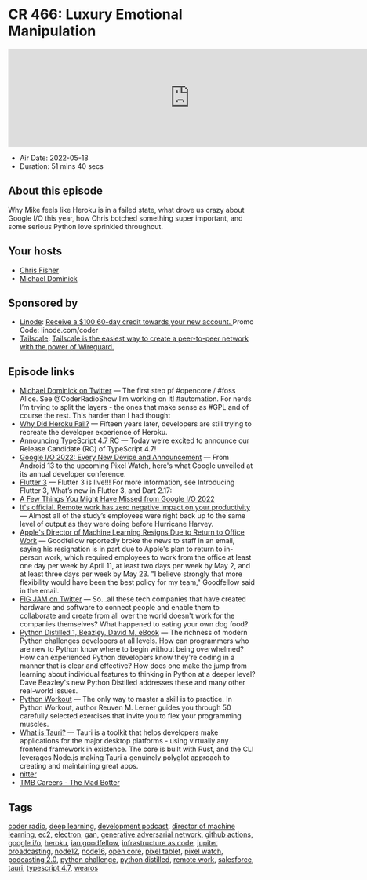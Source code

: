 # CR 466: Luxury Emotional Manipulation

<iframe src="https://player.fireside.fm/v2/MLf2ZzhC+FMCCv_WR?theme=dark" width="740" height="200" frameborder="0" scrolling="no"></iframe>

* Air Date: 2022-05-18
* Duration: 51 mins 40 secs

## About this episode

Why Mike feels like Heroku is in a failed state, what drove us crazy about Google I/O this year, how Chris botched something super important, and some serious Python love sprinkled throughout.

## Your hosts
* [Chris Fisher](https://coder.show/hosts/chrislas)
* [Michael Dominick](https://coder.show/hosts/michael)

## Sponsored by

  * [Linode](https://linode.com/coder): [Receive a $100 60-day credit towards your new account. ](https://linode.com/coder) Promo Code: linode.com/coder
  * [Tailscale](https://tailscale.com/coder): [Tailscale is the easiest way to create a peer-to-peer network with the power of Wireguard. ](https://tailscale.com/coder)



## Episode links

  * [Michael Dominick on Twitter](https://twitter.com/dominucco/status/1525420200027471877 "Michael Dominick on Twitter") — The first step pf #opencore / #foss Alice. See @CoderRadioShow I’m working on it! #automation. For nerds I’m trying to split the layers - the ones that make sense as #GPL and of course the rest. This harder than I had thought 
  * [Why Did Heroku Fail?](https://matt-rickard.com/why-did-heroku-fail/ "Why Did Heroku Fail?") — Fifteen years later, developers are still trying to recreate the developer experience of Heroku.
  * [Announcing TypeScript 4.7 RC](https://devblogs.microsoft.com/typescript/announcing-typescript-4-7-rc/ "Announcing TypeScript 4.7 RC") — Today we’re excited to announce our Release Candidate (RC) of TypeScript 4.7!
  * [Google I/O 2022: Every New Device and Announcement](https://www.cnet.com/tech/mobile/google-io-2022-every-new-device-and-announcement/ "Google I/O 2022: Every New Device and Announcement") — From Android 13 to the upcoming Pixel Watch, here's what Google unveiled at its annual developer conference.
  * [Flutter 3](https://docs.flutter.dev/whats-new#may-11-2022-google-io-edition-flutter-3-release "Flutter 3") — Flutter 3 is live!!! For more information, see Introducing Flutter 3, What’s new in Flutter 3, and Dart 2.17:
  * [A Few Things You Might Have Missed from Google I/O 2022](https://www.gizmodo.com.au/2022/05/google-io-2022-might-have-missed/ "A Few Things You Might Have Missed from Google I/O 2022")
  * [It's official. Remote work has zero negative impact on your productivity](https://interestingengineering.com/remote-work-zero-negative-impact-productivity "It's official. Remote work has zero negative impact on your productivity") — Almost all of the study’s employees were right back up to the same level of output as they were doing before Hurricane Harvey.
  * [Apple's Director of Machine Learning Resigns Due to Return to Office Work](https://www.macrumors.com/2022/05/07/apple-director-of-machine-learning-resigns/ "Apple's Director of Machine Learning Resigns Due to Return to Office Work") — Goodfellow reportedly broke the news to staff in an email, saying his resignation is in part due to Apple's plan to return to in-person work, which required employees to work from the office at least one day per week by April 11, at least two days per week by May 2, and at least three days per week by May 23. "I believe strongly that more flexibility would have been the best policy for my team," Goodfellow said in the email.
  * [FIG JAM on Twitter](https://twitter.com/FIGJAM_TX/status/1521908201809133568 "FIG JAM on Twitter") — So...all these tech companies that have created hardware and software to connect people and enable them to collaborate and create from all over the world doesn't work for the companies themselves? What happened to eating your own dog food?
  * [Python Distilled 1, Beazley, David M, eBook](https://www.amazon.com/Python-Distilled-David-M-Beazley-ebook-dp-B094CMKN2J/dp/B094CMKN2J "Python Distilled 1, Beazley, David M, eBook") — The richness of modern Python challenges developers at all levels. How can programmers who are new to Python know where to begin without being overwhelmed? How can experienced Python developers know they're coding in a manner that is clear and effective? How does one make the jump from learning about individual features to thinking in Python at a deeper level? Dave Beazley's new Python Distilled addresses these and many other real-world issues.
  * [Python Workout](https://www.manning.com/books/python-workout "Python Workout") — The only way to master a skill is to practice. In Python Workout, author Reuven M. Lerner guides you through 50 carefully selected exercises that invite you to flex your programming muscles.
  * [What is Tauri?](https://tauri.studio/v1/about/intro/ "What is Tauri?") — Tauri is a toolkit that helps developers make applications for the major desktop platforms - using virtually any frontend framework in existence. The core is built with Rust, and the CLI leverages Node.js making Tauri a genuinely polyglot approach to creating and maintaining great apps.
  * [nitter](https://nitter.net/ "nitter")
  * [TMB Careers - The Mad Botter](https://www.tmb.inc/careers/ "TMB Careers - The Mad Botter")



## Tags

[coder radio](https://coder.show/tags/coder%20radio), [deep learning](https://coder.show/tags/deep%20learning), [development podcast](https://coder.show/tags/development%20podcast), [director of machine learning](https://coder.show/tags/director%20of%20machine%20learning), [ec2](https://coder.show/tags/ec2), [electron](https://coder.show/tags/electron), [gan](https://coder.show/tags/gan), [generative adversarial network](https://coder.show/tags/generative%20adversarial%20network), [github actions](https://coder.show/tags/github%20actions), [google i/o](https://coder.show/tags/google%20i%2Fo), [heroku](https://coder.show/tags/heroku), [ian goodfellow](https://coder.show/tags/ian%20goodfellow), [infrastructure as code](https://coder.show/tags/infrastructure%20as%20code), [jupiter broadcasting](https://coder.show/tags/jupiter%20broadcasting), [node12](https://coder.show/tags/node12), [node16](https://coder.show/tags/node16), [open core](https://coder.show/tags/open%20core), [pixel tablet](https://coder.show/tags/pixel%20tablet), [pixel watch](https://coder.show/tags/pixel%20watch), [podcasting 2.0](https://coder.show/tags/podcasting%202.0), [python challenge](https://coder.show/tags/python%20challenge), [python distilled](https://coder.show/tags/python%20distilled), [remote work](https://coder.show/tags/remote%20work), [salesforce](https://coder.show/tags/salesforce), [tauri](https://coder.show/tags/tauri), [typescript 4.7](https://coder.show/tags/typescript%204.7), [wearos](https://coder.show/tags/wearos)